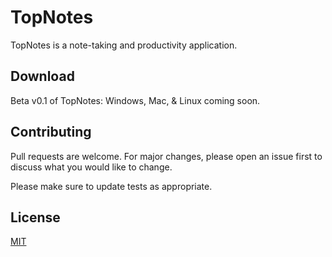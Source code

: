 # TopNotes

TopNotes is a note-taking and productivity application.

## Download
Beta v0.1 of TopNotes: Windows, Mac, & Linux coming soon.

## Contributing
Pull requests are welcome. For major changes, please open an issue first to discuss what you would like to change.

Please make sure to update tests as appropriate.

## License
[MIT](https://choosealicense.com/licenses/mit/)
